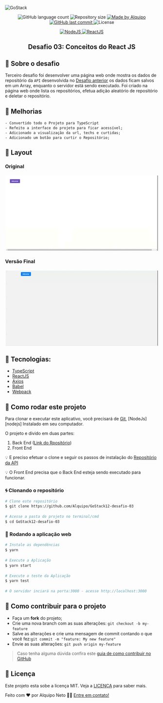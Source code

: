 <img alt="GoStack" src="https://storage.googleapis.com/golden-wind/bootcamp-gostack/header-desafios.png" />

<p align="center">
    
<img alt="GitHub language count" src="https://img.shields.io/github/languages/count/Alquipo/GoStack12-desafio-03">

<img alt="Repository size" src="https://img.shields.io/github/repo-size/Alquipo/GoStack12-desafio-03">

<a href="https://www.linkedin.com/in/alquiponeto/">
    <img alt="Made by Alquipo" src="https://img.shields.io/badge/made%20by-AlquipoNeto-blue">
</a>

<a href="https://github.com/Alquipo/GoStack12-desafio-03/commits/master">
    <img alt="GitHub last commit" src="https://img.shields.io/github/last-commit/Alquipo/GoStack12-desafio-03?color=blue">
</a>

<img alt="License" src="https://img.shields.io/badge/license-MIT-brightgreen?color=blue">

</p>

<p align="center">

<a href="https://nodejs.org/en/">
  <img alt="NodeJS" src="https://img.shields.io/static/v1?color=brightgreen&label=Node&message=JS&?style=plastic&logo=Node.js">
</a>

<a href="https://reactjs.org/">
  <img alt="ReactJS" src="https://img.shields.io/static/v1?color=blue&label=React&message=JS&?style=plastic&logo=React">
</a>

</p>
<h2 align="center">
  Desafio 03: Conceitos do React JS
</h2>

## 🚀 Sobre o desafio

Terceiro desafio foi desenvolver uma página web onde mostra os dados de repositório da `API` desenvolvida no [Desafio anterior][desafio2] os dados ficam salvos em um Array, enquanto o servidor está sendo executado. Foi criado na página web onde lista os repositórios, efetua adição aleatório de repositório e deletar o repositório.

## 🎉 Melhorias

    - Convertido todo o Projeto para TypeScript
    - Refeito a interface do projeto para ficar acessível;
    - Adicionado a visualização da url, techs e curtidas;
    - Adicionado um botão para curtir o Repositório;

## 🎨 Layout

### Original

<h4 align="center">
  <img alt="Original" title="Original" src=".github/originalVersion.gif" width="500px" />
</h4>

### Versão Final

<h4 align="center">
  <img alt="Update" title="Update" src=".github/UpdateVersion.gif" width="500px" />
</h4>

## 🔨 Tecnologias:

- [TypeScript][typescript]
- [ReactJS][reactjs]
- [Axios][axios]
- [Babel][babel]
- [Webpack][webpack]

## 🚀 Como rodar este projeto

Para clonar e executar este aplicativo, você precisará de [Git](https://git-scm.com), [NodeJs][nodejs] Instalado em seu computador.

O projeto e divido em duas partes:

1. Back End ([Link do Rpositório][desafio2])
2. Front End

💡 E preciso efetuar o clone e seguir os passos de instalação do [Repositório da API][desafio2]

💡 O Front End precisa que o Back End esteja sendo executado para funcionar.

### 🌀 Clonando o repositório

```bash
# Clone este repositório
$ git clone https://github.com/Alquipo/GoStack12-desafio-03

# Acesse a pasta do projeto no terminal/cmd
$ cd GoStack12-desafio-03
```

### 🧭 Rodando a aplicação web

```bash
# Instale as dependências
$ yarn

# Execute a Aplicação
$ yarn start

# Execute o teste da Aplicação
$ yarn test

# O servidor inciará na porta:3000 - acesse http://localhost:3000
```

## 🤔 Como contribuir para o projeto

- Faça um **fork** do projeto;
- Crie uma nova branch com as suas alterações: `git checkout -b my-feature`
- Salve as alterações e crie uma mensagem de commit contando o que você fez:`git commit -m "feature: My new feature"`
- Envie as suas alterações: `git push origin my-feature`

> Caso tenha alguma dúvida confira este [guia de como contribuir no GitHub](https://github.com/firstcontributions/first-contributions)

## 📝 Licença

Este projeto esta sobe a licença MIT. Veja a [LICENÇA][license] para saber mais.

Feito com ❤️ por Alquipo Neto 👋🏽 [Entre em contato!](https://www.linkedin.com/in/alquiponeto/)

[reactjs]: https://reactjs.org/
[axios]: https://www.npmjs.com/package/axios
[babel]: https://babeljs.io/
[webpack]: https://webpack.js.org/
[rs]: https://rocketseat.com.br
[license]: https://opensource.org/licenses/MIT
[desafio2]: https://github.com/Alquipo/GoStack12-desafio-02
[typescript]: https://www.typescriptlang.org/
